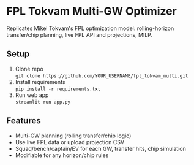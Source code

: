 # FPL Tokvam Multi-GW Optimizer

Replicates Mikel Tokvam's FPL optimization model: rolling-horizon transfer/chip planning, live FPL API and projections, MILP.

## Setup

1. Clone repo  
   `git clone https://github.com/YOUR_USERNAME/fpl_tokvam_multi.git`
2. Install requirements  
   `pip install -r requirements.txt`
3. Run web app  
   `streamlit run app.py`

## Features
- Multi-GW planning (rolling transfer/chip logic)
- Use live FPL data or upload projection CSV
- Squad/bench/captain/EV for each GW, transfer hits, chip simulation
- Modifiable for any horizon/chip rules
